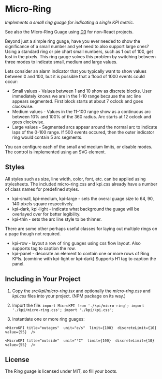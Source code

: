 # Micro-Ring

*Implements a small ring guage for indicating a single KPI metric.*

See also the Micro-Ring Guage using [D3](https://github.com/guru-florida/micro-ring-d3) for non-React projects.

Beyond just a simple ring guage, have you ever needed to show the significance of a small number
and yet need to also support large ones? Using a standard ring or pie chart small numbers,
such as 1 out of 100, get lost in the pixels. This ring gauge solves this problem by
switching between three modes to indicate small, medium and large values.

Lets consider an alarm indicator that you typically want to show values between 0 and 100, but
it is possible that a flood of 1000 events could occur:
* Small values - Values between 1 and 10 show as discrete blocks. User immediately knows we are
in the 1-10 range because the arc line appears segmented. First block starts at about 7 oclock
and goes clockwise.
* Medium values - Values in the 11-100 range show as a continuous arc between 10% and 100% of 
the 360 radius. Arc starts at 12 oclock and goes clockwise.
* Large values - Segmented arcs appear around the normal arc to indicate laps of the 0-100 range.
If 500 events occured, then the outer indicator ring would contain 5 arc segments.

You can configure each of the small and medium limits, or disable modes. The control is implemented
using an SVG element.

## Styles

All styles such as size, line width, color, font, etc. can be applied using stylesheets. The included
micro-ring.css and kpi.css already have a number of class names for predefined styles.

* kpi-small, kpi-medium, kpi-large - sets the overal guage size to 64, 90, 140 pixels square respectively.
* kpi-dark, kpi-light - indicate what background the guage will be overlayed over for better legibility.
* kpi-thin - sets the arc line style to be thinner.

There are some other perhaps useful classes for laying out multiple rings on a page though not required.

* kpi-row - layout a row of ring guages using css flow layout. Also supports <label> tag to caption the row.
* kpi-panel - decorate an element to contain one or more rows of Ring KPIs. (combine with kpi-light or kpi-dark)
Supports H1 tag to caption the panel. 

## Including in Your Project

1. Copy the _src/kpi/micro-ring.tsx_ and optionally the _micro-ring.css_ and _kpi.css_ files into your project.
(NPM package on its way.)

2. Import the file:
`
import MicroKPI from './kpi/micro-ring';
import './kpi/micro-ring.css';
import './kpi/kpi.css';
`

3. Instantiate one or more ring guages:

`<MicroKPI title="outages" 
    unit="e/s" 
    limit={100} 
    discreteLimit={10} 
    value={55} 
/>`

`<MicroKPI title="outside" 
    unit="°C" 
    limit={100} 
    discreteLimit={10} 
    value={55} 
/>`

## License

The Ring guage is licensed under MIT, so fill your boots.
